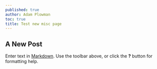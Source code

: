 ```yaml
---
published: true
author: Adam Plowman
toc: true
title: Test new misc page
---
```

## A New Post

Enter text in [Markdown](http://daringfireball.net/projects/markdown/). Use the toolbar above, or click the **?** button for formatting help.
